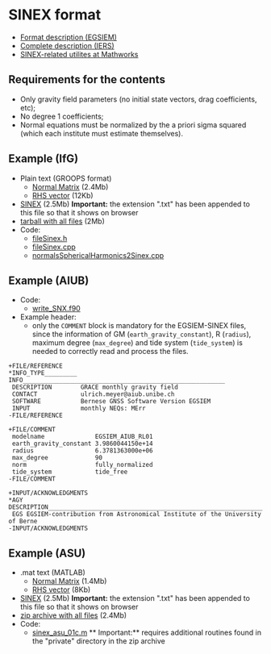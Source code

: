 # SINEX format

- [Format description (EGSIEM)](http://jgte.github.io/gswarm/SINEX/EGSIEM_NEQ_SNX.pdf)
- [Complete description (IERS)](https://www.iers.org/IERS/EN/Organization/AnalysisCoordinator/SinexFormat/sinex.html)
- [SINEX-related utilites at Mathworks](https://www.mathworks.com/matlabcentral/fileexchange?term=sinex)

## Requirements for the contents

- Only gravity field parameters (no initial state vectors, drag coefficients, etc);
- No degree 1 coefficients;
- Normal equations must be normalized by the a priori sigma squared (which each institute must estimate themselves).

## Example (IfG)

- Plain text (GROOPS format)
  - [Normal Matrix](http://jgte.github.io/gswarm/SINEX/example_IfG/txt/normals_swarm1_2013-11.txt) (2.4Mb)
  - [RHS vector](http://jgte.github.io/gswarm/SINEX/example_IfG/txt/normals_swarm1_2013-11.rightHandSide.txt) (12Kb)
- [SINEX](http://jgte.github.io/gswarm/SINEX/example_IfG/sinex/normals_swarm1_2013-11.snx.txt) (2.5Mb) **Important:** the extension ".txt" has been appended to this file so that it shows on browser
- [tarball with all files](http://jgte.github.io/gswarm/SINEX/example_IfG/examples.tar.gz) (2Mb)
- Code:
  - [fileSinex.h](http://jgte.github.io/gswarm/SINEX/example_IfG/fileSinex.h)
  - [fileSinex.cpp](http://jgte.github.io/gswarm/SINEX/example_IfG/fileSinex.cpp)
  - [normalsSphericalHarmonics2Sinex.cpp](http://jgte.github.io/gswarm/SINEX/example_IfG/normalsSphericalHarmonics2Sinex.cpp)

## Example (AIUB)

- Code:
  - [write_SNX.f90](http://jgte.github.io/gswarm/SINEX/example_AIUB/write_SNX.f90)
- Example header:
  - only the `COMMENT` block is mandatory for the EGSIEM-SINEX files, since the information of GM (`earth_gravity_constant`), R (`radius`), maximum degree (`max_degree`) and tide system (`tide_system`) is needed to correctly read and process the files.

```
+FILE/REFERENCE
*INFO_TYPE_________ INFO________________________________________________________
 DESCRIPTION        GRACE monthly gravity field
 CONTACT            ulrich.meyer@aiub.unibe.ch
 SOFTWARE           Bernese GNSS Software Version EGSIEM
 INPUT              monthly NEQs: MErr
-FILE/REFERENCE

+FILE/COMMENT
 modelname              EGSIEM_AIUB_RL01
 earth_gravity_constant 3.9860044150e+14
 radius                 6.3781363000e+06
 max_degree             90
 norm                   fully_normalized
 tide_system            tide_free
-FILE/COMMENT

+INPUT/ACKNOWLEDGMENTS
*AGY DESCRIPTION________________________________________________________________
 EGS EGSIEM-contribution from Astronomical Institute of the University of Berne
-INPUT/ACKNOWLEDGMENTS
```

## Example (ASU)

- .mat text (MATLAB)
  - [Normal Matrix](http://jgte.github.io/gswarm/SINEX/example_ASU/komb_SW_NK03_NormMtx_nmax20/nm_mat/komb_multi_01_SW_2014_0801_NormMtx_nmax020_norm_mtx.mat) (1.4Mb)
  - [RHS vector](http://jgte.github.io/gswarm/SINEX/example_ASU/komb_SW_NK03_NormMtx_nmax20/sc_mat/komb_multi_01_SW_2014_0801_NormMtx_nmax020_sp.mat) (8Kb)
- [SINEX](http://jgte.github.io/gswarm/SINEXexample_ASU/komb_SW_NK03_NormMtx_nmax20/sinex/GSWARM_NE_SABC_ASU_2014-08_01_IFG.snx.txt) (2.5Mb) **Important:** the extension ".txt" has been appended to this file so that it shows on browser
- [zip archive with all files](http://jgte.github.io/gswarm/SINEX/example_ASU/example_export_to_sinex_matlab.zip) (2.4Mb)
- Code:
  - [sinex_asu_01c.m](http://jgte.github.io/gswarm/SINEX/example_ASU/sinex_asu_01c.m) ** Important:** requires additional routines found in the "private" directory in the zip archive

